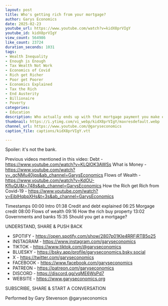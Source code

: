 ```yaml
---
layout: post
title: Who's getting rich from your mortgage?
author: Garys Economics
date: 2025-02-23
youtube_url: https://www.youtube.com/watch?v=kidX8prVIgY
youtube_id: kidX8prVIgY
view_count: 564986
like_count: 23724
duration_seconds: 1031
tags:
- Wealth Inequality
- Enough is Enough
- Tax Wealth Not Work
- Economics of Covid
- Rich get Richer
- Poor get Poorer
- Economics Explained
- Tax the Rich
- End Austerity
- Billionaire
- Poverty
categories:
- Education
description: Who actually ends up with that mortgage payment you make every month?
thumbnail: https://i.ytimg.com/vi_webp/kidX8prVIgY/maxresdefault.webp
channel_url: https://www.youtube.com/@garyseconomics
caption_file: captions/kidX8prVIgY.vtt

---
```


Spoiler: it's not the bank.

Previous videos mentioned in this video:
Debt - https://www.youtube.com/watch?v=KLQlOK3AWSs
What is Money - https://www.youtube.com/watch?v=_gcNMu40jqs&ab_channel=GarysEconomics
Flows of Wealth - https://www.youtube.com/watch?v=KdOU-KfIuQU&t=748s&ab_channel=GarysEconomics
How the Rich get Rich from Covid-19 - https://www.youtube.com/watch?v=EiblHqbpXHs&t=3s&ab_channel=GarysEconomics


Timestamps
00:00 Intro
01:38 Credit and debt explained
06:25 Morgage credit
08:00 Flows of wealth
09:16 How the rich buy property
13:02 Governments and banks
15:35 Should you get a mortgage?

UNDERSTAND, SHARE & PUSH BACK

- SPOTIFY - https://open.spotify.com/show/2807p01KIe4RRFjRTB5o25
- INSTAGRAM  - https://www.instagram.com/garyseconomics
- TIKTOK - https://www.tiktok.com/@garyseconomics
- BLUESKY - https://bsky.app/profile/garyseconomics.bsky.social
- X - https://twitter.com/garyseconomics
- FACEBOOK - https://www.facebook.com/garyseconomics
- PATREON - https://patreon.com/garyseconomics
- DISCORD - https://discord.gg/vqME6WsPd7
- WEBSITE - https://www.garyseconomics.org

SUBSCRIBE, SHARE & START A CONVERSATION

Performed by Gary Stevenson
@garyseconomics
